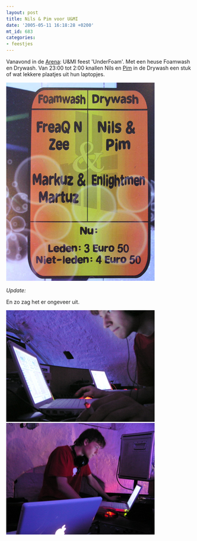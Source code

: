 ```yaml
---
layout: post
title: Nils & Pim voor U&MI
date: '2005-05-11 16:18:28 +0200'
mt_id: 683
categories:
- feestjes
---
```

Vanavond in de <a href="http://www.de-arena.nl/">Arena</a>: U&MI feest 'UnderFoam'. Met een heuse Foamwash en Drywash. Van 23:00 tot 2:00 knallen Nils en <a href="http://www.pimrupert.nl/">Pim</a> in de Drywash een stuk of wat lekkere plaatjes uit hun laptopjes.

<img alt="Poster (detail)" src="/images/u_mi.jpg" width="400" height="533" />

<em>Update:</em>

En zo zag het er ongeveer uit.

<img alt="Pim met iBooks" src="/images/u_mi_pim1.jpg" width="400" height="300" />

<img alt="Pim met iBooks" src="/images/u_mi_pim2.jpg" width="400" height="300" />
